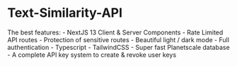 # Text-Similarity-API
The best features: - NextJS 13 Client &amp; Server Components - Rate Limited API routes - Protection of sensitive routes - Beautiful light / dark mode - Full authentication - Typescript - TailwindCSS - Super fast Planetscale database - A complete API key system to create &amp; revoke user keys

